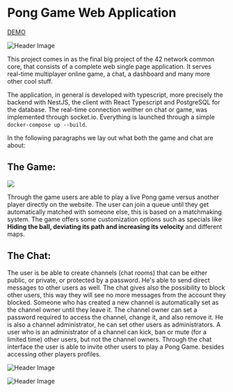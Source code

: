 # Pong Game Web Application

[DEMO](https://www.linkedin.com/posts/oussama-ouazize_dear-linkedin-network-i-am-thrilled-activity-7112902404987084800-ajtQ/)

![Header Image](app/client/src/Assets/game1.png)


This project comes in as the final big project of the 42 network common core, that consists of a complete web single page application. It serves real-time multiplayer online game, a chat, a dashboard and many more other cool stuff.

The application, in general is developed with typescript, more precisely the backend with NestJS, the client with React Typescript and PostgreSQL for the database. The real-time connection weither on chat or game, was implemented through socket.io. 
Everything is launched through a simple `docker-compose up --build`. 

In the following paragraphs we lay out what both the game and chat are about:

## The Game:

![](app/client/src/Assets/pongPreview.gif)

Through the game users are able to play a live Pong game versus another player directly on the website.
The user can join a queue until they get automatically matched with someone else, this is based on a matchmaking system.
The game offers some customization options such as specials like **Hiding the ball, deviating its path and increasing its velocity** and different maps.


## The Chat:
 The user is be able to create channels (chat rooms) that can be either public, or private, or protected by a password. He's able to send direct messages to other users as well.
The chat gives also the possibility to block other users, this way they will see no more messages from the account they blocked.
Someone who has created a new channel is automatically set as the channel owner until they leave it. The channel owner can set a password required to access the channel, change it, and also remove it. He is also a channel administrator, he can set other users as administrators. A user who is an administrator of a channel can kick, ban or mute (for a limited time) other users, but not the channel owners.
Through the chat interface the user is able to invite other users to play a Pong Game. besides accessing other players profiles.


![Header Image](app/client/src/Assets/game0.png)

![Header Image](app/client/src/Assets/game2.png)
